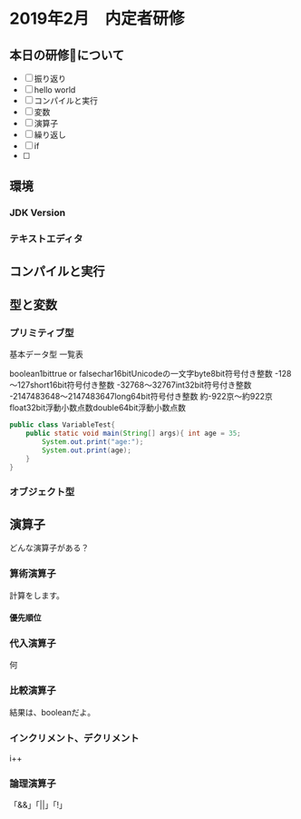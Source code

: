 # 2019年2月　内定者研修

## 本日の研修について

- [ ] 振り返り
- [ ] hello world
- [ ] コンパイルと実行
- [ ] 変数
- [ ] 演算子
- [ ] 繰り返し
- [ ] if
- [ ]

## 環境

### JDK Version

### テキストエディタ

## コンパイルと実行

## 型と変数

### プリミティブ型

基本データ型 一覧表

boolean1bittrue or falsechar16bitUnicodeの一文字byte8bit符号付き整数 -128～127short16bit符号付き整数 -32768～32767int32bit符号付き整数 -2147483648～2147483647long64bit符号付き整数 約-922京～約922京float32bit浮動小数点数double64bit浮動小数点数

```java
public class VariableTest{ 
    public static void main(String[] args){ int age = 35;
        System.out.print("age:");
        System.out.print(age);
    }
}
```

### オブジェクト型

## 演算子

どんな演算子がある？

### 算術演算子

計算をします。

#### 優先順位

### 代入演算子

何

### 比較演算子

結果は、booleanだよ。

### インクリメント、デクリメント

i++

### 論理演算子

「&&」「||」「!」